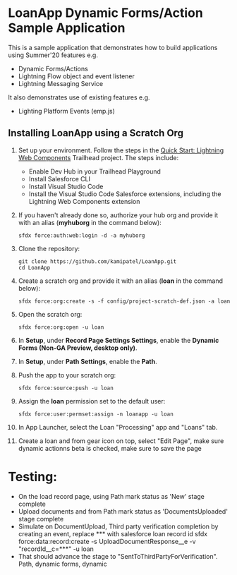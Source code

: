 # LoanApp Dynamic Forms/Action Sample Application

This is a sample application that demonstrates how to build applications using Summer'20 features e.g. 
- Dynamic Forms/Actions
- Lightning Flow object and event listener
- Lightning Messaging Service 

It also demonstrates use of existing features e.g.
- Lighting Platform Events (emp.js)

## Installing LoanApp using a Scratch Org

1. Set up your environment. Follow the steps in the [Quick Start: Lightning Web Components](https://trailhead.salesforce.com/content/learn/projects/quick-start-lightning-web-components/) Trailhead project. The steps include:

    - Enable Dev Hub in your Trailhead Playground
    - Install Salesforce CLI
    - Install Visual Studio Code
    - Install the Visual Studio Code Salesforce extensions, including the Lightning Web Components extension

2. If you haven't already done so, authorize your hub org and provide it with an alias (**myhuborg** in the command below):

    ```
    sfdx force:auth:web:login -d -a myhuborg
    ```

3. Clone the repository:

    ```
    git clone https://github.com/kamipatel/LoanApp.git
    cd LoanApp
    ```

4. Create a scratch org and provide it with an alias (**loan** in the command below):

    ```
    sfdx force:org:create -s -f config/project-scratch-def.json -a loan
    ```

5. Open the scratch org:

    ```
    sfdx force:org:open -u loan
    ```

6. In **Setup**, under **Record Page Settings Settings**, enable the **Dynamic Forms (Non-GA Preview, desktop only)**.

7. In **Setup**, under **Path Settings**, enable the **Path**.

8. Push the app to your scratch org:

    ```
    sfdx force:source:push -u loan
    ```

9. Assign the **loan** permission set to the default user:

    ```
    sfdx force:user:permset:assign -n loanapp -u loan
    ```

10. In App Launcher, select the Loan "Processing" app and "Loans" tab.

11. Create a loan and from gear icon on top, select "Edit Page", make sure dynamic actionns beta is checked, make sure to save the page

# Testing: 
- On the load record page, using Path mark status as 'New' stage complete 
- Upload documents and from Path mark status as 'DocumentsUploaded' stage complete
- Simulate on DocumentUpload, Third party verification completion by creating an event, replace *** with salesforce loan record id
sfdx force:data:record:create -s UploadDocumentResponse__e -v "recordId__c=***" -u loan
- That should advance the stage to "SentToThirdPartyForVerification". Path, dynamic forms, dynamic 
